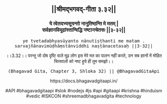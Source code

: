 <center><h2>||श्रीमद्‍भगवद्‍-गीता ३.३२||</h2>
<h3>ये त्वेतदभ्यसूयन्तो नानुतिष्ठन्ति मे मतम् |<br/>सर्वज्ञानविमूढांस्तान्विद्धि नष्टानचेतसः ||३-३२||</h3>
<pre>ye tvetadabhyasūyanto nānutiṣṭhanti me matam .<br/>sarvajñānavimūḍhāṃstānviddhi naṣṭānacetasaḥ ||3-32||</pre>
<p>।।3.32।। परन्तु जो दोष दृष्टि वाले मूढ़ लोग इस मेरे मत का पालन नहीं करते, उन सब ज्ञानों में मोहित चित्तवालों को नष्ट हुये ही तुम समझो।।</p>
<pre>(Bhagavad Gita, Chapter 3, Shloka 32) || @BhagavadGitaApi</pre><p>https://docs.bhagavadgitaapi.in/</p><p>#API #bhagavadgitaapi #slok #nodejs #js #api #gitaapi #krishna #hinduism #vedic #ISKCON #shreemadbhagavadgita #technology</p></center>